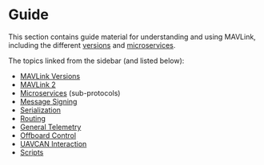 # Guide

This section contains guide material for understanding and using MAVLink, including the different [versions](../guide/mavlink_version.md) and [microservices](../services/README.md).

The topics linked from the sidebar (and listed below):

* [MAVLink Versions](../guide/mavlink_version.md)
* [MAVLink 2](../guide/mavlink_2.md)
* [Microservices](../services/README.md) (sub-protocols)
* [Message Signing](../guide/message_signing.md)
* [Serialization](../guide/serialization.md)
* [Routing](../guide/routing.md)
* [General Telemetry](../guide/general_telemetry.md)
* [Offboard Control](../guide/offboard_control.md)
* [UAVCAN Interaction](../guide/uavcan_interaction.md)
* [Scripts](../guide/scripts.md)